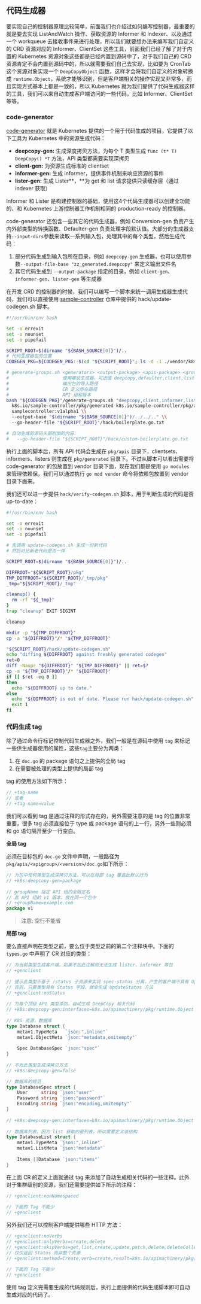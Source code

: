 ## 代码生成器

要实现自己的控制器原理比较简单，前面我们也介绍过如何编写控制器，最重要的就是要去实现 ListAndWatch 操作、获取资源的 Informer 和 Indexer、以及通过一个 workqueue 去接收事件来进行处理，所以我们就要想办法来编写我们自定义的 CRD 资源对应的 Informer、ClientSet 这些工具，前面我们已经了解了对于内置的 Kubernetes 资源对象这些都是已经内置到源码中了，对于我们自己的 CRD 资源肯定不会内置到源码中的，所以就需要我们自己去实现，比如要为 CronTab 这个资源对象实现一个 `DeepCopyObject` 函数，这样才会将我们自定义的对象转换成 `runtime.Object`，系统才能够识别，但是客户端相关的操作实现又非常多，而且实现方式基本上都是一致的，所以 Kubernetes 就为我们提供了代码生成器这样的工具，我们可以来自动生成客户端访问的一些代码，比如 Informer、ClientSet 等等。

### code-generator

[code-generator](https://github.com/kubernetes/code-generator) 就是 Kubernetes 提供的一个用于代码生成的项目，它提供了以下工具为 Kubernetes 中的资源生成代码：

- **deepcopy-gen:** 生成深度拷贝方法，为每个 T 类型生成 `func (t* T) DeepCopy() *T` 方法，API 类型都需要实现深拷贝
- **client-gen:** 为资源生成标准的 clientset
- **informer-gen:** 生成 informer，提供事件机制来响应资源的事件
- **lister-gen:** 生成 Lister**，**为 get 和 list 请求提供只读缓存层（通过 indexer 获取）

Informer 和 Lister 是构建控制器的基础，使用这4个代码生成器可以创建全功能的、和 Kubernetes 上游控制器工作机制相同的 production-ready 的控制器。

code-generator 还包含一些其它的代码生成器，例如 Conversion-gen 负责产生内外部类型的转换函数、Defaulter-gen 负责处理字段默认值。大部分的生成器支持`--input-dirs`参数来读取一系列输入包，处理其中的每个类型，然后生成代码：

1. 部分代码生成到输入包所在目录，例如 `deepcopy-gen` 生成器，也可以使用参数`--output-file-base "zz_generated.deepcopy"` 来定义输出文件名
2. 其它代码生成到 `--output-package` 指定的目录，例如 `client-gen`、`informer-gen`、`lister-gen` 等生成器

在开发 CRD 的控制器的时候，我们可以编写一个脚本来统一调用生成器生成代码，我们可以直接使用 [sample-controller](https://github.com/kubernetes/sample-controller) 仓库中提供的 hack/update-codegen.sh 脚本。

```bash
#!/usr/bin/env bash

set -o errexit
set -o nounset
set -o pipefail

SCRIPT_ROOT=$(dirname "${BASH_SOURCE[0]}")/..
# 代码生成器包的位置
CODEGEN_PKG=${CODEGEN_PKG:-$(cd "${SCRIPT_ROOT}"; ls -d -1 ./vendor/k8s.io/code-generator 2>/dev/null || echo ../code-generator)}

# generate-groups.sh <generators> <output-package> <apis-package> <groups-versions>
#                    使用哪些生成器，可选值 deepcopy,defaulter,client,lister,informer，逗号分隔，all表示全部使用
#                    输出包的导入路径  
#                    CR 定义所在路径
#                    API 组和版本
bash "${CODEGEN_PKG}"/generate-groups.sh "deepcopy,client,informer,lister" \\
  k8s.io/sample-controller/pkg/generated k8s.io/sample-controller/pkg/apis \\
  samplecontroller:v1alpha1 \\
  --output-base "$(dirname "${BASH_SOURCE[0]}")/../../.." \\
  --go-header-file "${SCRIPT_ROOT}"/hack/boilerplate.go.txt

# 自动生成的源码头部附加的内容:
#   --go-header-file "${SCRIPT_ROOT}"/hack/custom-boilerplate.go.txt
```

执行上面的脚本后，所有 API 代码会生成在 `pkg/apis` 目录下，clientsets、informers、listers 则生成在 `pkg/generated` 目录下。不过从脚本可以看出需要将 code-generator 的包放置到 vendor 目录下面，现在我们都是使用 `go modules` 来管理依赖保，我们可以通过执行 `go mod vendor` 命令将依赖包放置到 vendor 目录下面来。

我们还可以进一步提供 `hack/verify-codegen.sh` 脚本，用于判断生成的代码是否 up-to-date：

```bash
#!/usr/bin/env bash

set -o errexit
set -o nounset
set -o pipefail

# 先调用 update-codegen.sh 生成一份新代码
# 然后对比新老代码是否一样

SCRIPT_ROOT=$(dirname "${BASH_SOURCE[0]}")/..

DIFFROOT="${SCRIPT_ROOT}/pkg"
TMP_DIFFROOT="${SCRIPT_ROOT}/_tmp/pkg"
_tmp="${SCRIPT_ROOT}/_tmp"

cleanup() {
  rm -rf "${_tmp}"
}
trap "cleanup" EXIT SIGINT

cleanup

mkdir -p "${TMP_DIFFROOT}"
cp -a "${DIFFROOT}"/* "${TMP_DIFFROOT}"

"${SCRIPT_ROOT}/hack/update-codegen.sh"
echo "diffing ${DIFFROOT} against freshly generated codegen"
ret=0
diff -Naupr "${DIFFROOT}" "${TMP_DIFFROOT}" || ret=$?
cp -a "${TMP_DIFFROOT}"/* "${DIFFROOT}"
if [[ $ret -eq 0 ]]
then
  echo "${DIFFROOT} up to date."
else
  echo "${DIFFROOT} is out of date. Please run hack/update-codegen.sh"
  exit 1
fi
```

### 代码生成 tag

除了通过命令行标记控制代码生成器之外，我们一般是在源码中使用 `tag` 来标记一些供生成器使用的属性，这些`tag`主要分为两类：

1. 在 `doc.go` 的 package 语句之上提供的全局 tag
2. 在需要被处理的类型上提供的局部 tag

tag 的使用方法如下所示：

```go
// +tag-name
// 或者
// +tag-name=value
```

我们可以看到 tag 是通过注释的形式存在的，另外需要注意的是 tag 的位置非常重要，很多 tag 必须直接位于 type 或 package 语句的上一行，另外一些则必须和 go 语句隔开至少一行空白。

**全局 tag**

必须在目标包的 `doc.go` 文件中声明，一般路径为 `pkg/apis/<apigroup>/<version>/doc.go`如下所示：

```go
// 为包中任何类型生成深拷贝方法，可以在局部 tag 覆盖此默认行为
// +k8s:deepcopy-gen=package
 
// groupName 指定 API 组的全限定名
// 此 API 组的 v1 版本，放在同一个包中
// +groupName=example.com
package v1
```

> 注意: 空行不能省

**局部 tag**

要么直接声明在类型之前，要么位于类型之前的第二个注释块中。下面的 `types.go` 中声明了 CR 对应的类型：

```go
// 为当前类型生成客户端，如果不加此注解则无法生成 lister、informer 等包
// +genclient
 
// 提示此类型不基于 /status 子资源来实现 spec-status 分离，产生的客户端不具有 UpdateStatus 方法
// 否则，只要类型具有 Status 字段，就会生成 UpdateStatus 方法
// +genclient:noStatus
 
// 为每个顶级 API 类型添加，自动生成 DeepCopy 相关代码
// +k8s:deepcopy-gen:interfaces=k8s.io/apimachinery/pkg/runtime.Object
 
// K8S 资源，数据库
type Database struct {
    metav1.TypeMeta   `json:",inline"`
    metav1.ObjectMeta `json:"metadata,omitempty"`
 
    Spec DatabaseSpec `json:"spec"`
}
 
// 不为此类型生成深拷贝方法
// +k8s:deepcopy-gen=false

// 数据库的规范
type DatabaseSpec struct {
    User     string `json:"user"`
    Password string `json:"password"`
    Encoding string `json:"encoding,omitempty"`
}
 
// +k8s:deepcopy-gen:interfaces=k8s.io/apimachinery/pkg/runtime.Object
 
// 数据库列表，因为 list 获取的是列表，所以需要定义该结构
type DatabaseList struct {
    metav1.TypeMeta `json:",inline"`
    metav1.ListMeta `json:"metadata"`
 
    Items []Database `json:"items"`
}
```

在上面 CR 的定义上面就通过 tag 来添加了自动生成相关代码的一些注释。此外对于集群级别的资源，我们还需要提供如下所示的注释：

```go
// +genclient:nonNamespaced
 
// 下面的 Tag 不能少
// +genclient
```

另外我们还可以控制客户端提供哪些 HTTP 方法：

```go
// +genclient:noVerbs
// +genclient:onlyVerbs=create,delete
// +genclient:skipVerbs=get,list,create,update,patch,delete,deleteCollection,watch
// 仅仅返回 Status 而非整个资源
// +genclient:method=Create,verb=create,result=k8s.io/apimachinery/pkg/apis/meta/v1.Status
 
// 下面的 Tag 不能少
// +genclient
```

使用 tag 定义完需要生成的代码规则后，执行上面提供的代码生成脚本即可自动生成对应的代码了。